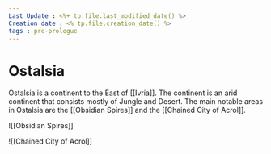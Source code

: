 ```yaml
---
Last Update : <%+ tp.file.last_modified_date() %>
Creation date : <% tp.file.creation_date() %>
tags : pre-prologue
---
```


# Ostalsia

Ostalsia is a continent to the East of [[Ivria]]. The continent is an arid continent that consists mostly of Jungle and Desert. The main notable areas in Ostalsia are the [[Obsidian Spires]] and the [[Chained City of Acrol]].

 ![[Obsidian Spires]]
 
 ![[Chained City of Acrol]]
